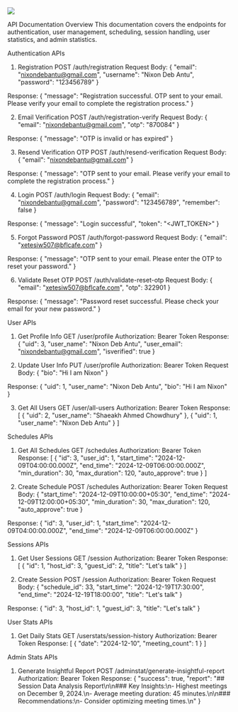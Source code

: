 <img src="https://github.com/user-attachments/assets/c52c3b74-36e6-4012-98c3-9ca713c96441">

API Documentation
Overview
This documentation covers the endpoints for authentication, user management, scheduling, session handling, user statistics, and admin statistics.

Authentication APIs
1. Registration
POST /auth/registration
Request Body:
{
    "email": "nixondebantu@gmail.com",
    "username": "Nixon Deb Antu",
    "password": "123456789"
}

Response:
{
    "message": "Registration successful. OTP sent to your email. Please verify your email to complete the registration process."
}


2. Email Verification
POST /auth/registration-verify
Request Body:
{
    "email": "nixondebantu@gmail.com",
    "otp": "870084"
}

Response:
{
    "message": "OTP is invalid or has expired"
}


3. Resend Verification OTP
POST /auth/resend-verification
Request Body:
{
    "email": "nixondebantu@gmail.com"
}

Response:
{
    "message": "OTP sent to your email. Please verify your email to complete the registration process."
}


4. Login
POST /auth/login
Request Body:
{
    "email": "nixondebantu@gmail.com",
    "password": "123456789",
    "remember": false
}

Response:
{
    "message": "Login successful",
    "token": "<JWT_TOKEN>"
}


5. Forgot Password
POST /auth/forgot-password
Request Body:
{
    "email": "xetesiw507@bflcafe.com"
}

Response:
{
    "message": "OTP sent to your email. Please enter the OTP to reset your password."
}


6. Validate Reset OTP
POST /auth/validate-reset-otp
Request Body:
{
    "email": "xetesiw507@bflcafe.com",
    "otp": 322901
}

Response:
{
    "message": "Password reset successful. Please check your email for your new password."
}


User APIs
1. Get Profile Info
GET /user/profile
Authorization: Bearer Token
Response:
{
    "uid": 3,
    "user_name": "Nixon Deb Antu",
    "user_email": "nixondebantu@gmail.com",
    "isverified": true
}


2. Update User Info
PUT /user/profile
Authorization: Bearer Token
Request Body:
{
    "bio": "Hi I am Nixon"
}

Response:
{
    "uid": 1,
    "user_name": "Nixon Deb Antu",
    "bio": "Hi I am Nixon"
}


3. Get All Users
GET /user/all-users
Authorization: Bearer Token
Response:
[
    {
        "uid": 2,
        "user_name": "Shaeakh Ahmed Chowdhury"
    },
    {
        "uid": 1,
        "user_name": "Nixon Deb Antu"
    }
]


Schedules APIs
1. Get All Schedules
GET /schedules
Authorization: Bearer Token
Response:
[
    {
        "id": 3,
        "user_id": 1,
        "start_time": "2024-12-09T04:00:00.000Z",
        "end_time": "2024-12-09T06:00:00.000Z",
        "min_duration": 30,
        "max_duration": 120,
        "auto_approve": true
    }
]


2. Create Schedule
POST /schedules
Authorization: Bearer Token
Request Body:
{
    "start_time": "2024-12-09T10:00:00+05:30",
    "end_time": "2024-12-09T12:00:00+05:30",
    "min_duration": 30,
    "max_duration": 120,
    "auto_approve": true
}

Response:
{
    "id": 3,
    "user_id": 1,
    "start_time": "2024-12-09T04:00:00.000Z",
    "end_time": "2024-12-09T06:00:00.000Z"
}


Sessions APIs
1. Get User Sessions
GET /session
Authorization: Bearer Token
Response:
[
    {
        "id": 1,
        "host_id": 3,
        "guest_id": 2,
        "title": "Let's talk"
    }
]


2. Create Session
POST /session
Authorization: Bearer Token
Request Body:
{
    "schedule_id": 33,
    "start_time": "2024-12-19T17:30:00",
    "end_time": "2024-12-19T18:00:00",
    "title": "Let's talk"
}

Response:
{
    "id": 3,
    "host_id": 1,
    "guest_id": 3,
    "title": "Let's talk"
}


User Stats APIs
1. Get Daily Stats
GET /userstats/session-history
Authorization: Bearer Token
Response:
[
    {
        "date": "2024-12-10",
        "meeting_count": 1
    }
]


Admin Stats APIs
1. Generate Insightful Report
POST /adminstat/generate-insightful-report
Authorization: Bearer Token
Response:
{
    "success": true,
    "report": "## Session Data Analysis Report\n\n### Key Insights:\n- Highest meetings on December 9, 2024.\n- Average meeting duration: 45 minutes.\n\n### Recommendations:\n- Consider optimizing meeting times.\n"
}




